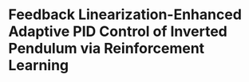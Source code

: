 # Feedback Linearization-Enhanced Adaptive PID Control of Inverted Pendulum via Reinforcement Learning
